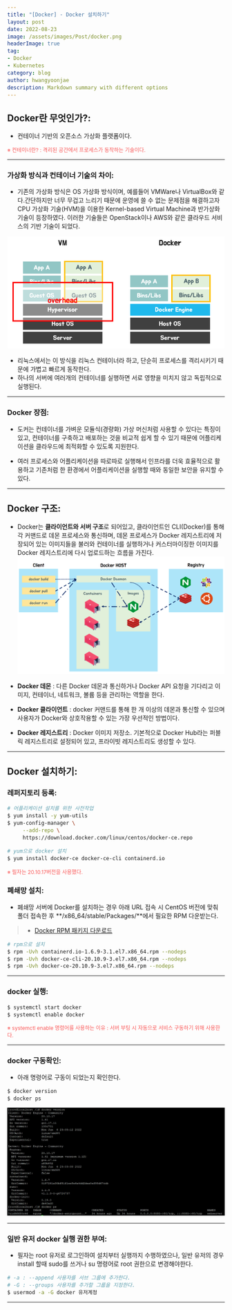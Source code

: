 ```yaml
---
title: "[Docker] - Docker 설치하기"
layout: post
date: 2022-08-23
image: /assets/images/Post/docker.png
headerImage: true
tag:
- Docker
- Kubernetes
category: blog
author: hwangyoonjae
description: Markdown summary with different options
---
```


## Docker란 무엇인가?:
- 컨테이너 기반의 오픈소스 가상화 플랫폼이다.

<span style="color:#FA5858; font-size:12px">※ 컨테이너란? : 격리된 공간에서 프로세스가 동작하는 기술이다.</span>

* * *

### 가상화 방식과 컨테이너 기술의 차이:
- 기존의 가상화 방식은 OS 가상화 방식이며, 예를들어 VMWare나 VirtualBox와 같다.간단하지만 너무 무겁고 느리기 때문에 운영에 쓸 수 없는 문제점을 해결하고자 CPU 가상화 기술(HVM)을 이용한 Kernel-based Virtual Machine과 반가상화 기술이 등장하였다.
이러한 기술들은 OpenStack이나 AWS와 같은 클라우드 서비스의 기반 기술이 되었다.

[![텍스트](/assets/images/Linux/%EA%B0%80%EC%83%81%ED%99%94vs%EC%BB%A8%ED%85%8C%EC%9D%B4%EB%84%88%20%EC%B0%A8%EC%9D%B4.PNG)](/assets/images/Linux/%EA%B0%80%EC%83%81%ED%99%94vs%EC%BB%A8%ED%85%8C%EC%9D%B4%EB%84%88%20%EC%B0%A8%EC%9D%B4.PNG)

- 리눅스에서는 이 방식을 리눅스 컨테이너라 하고, 단순히 프로세스를 격리시키기 때문에 가볍고 빠르게 동작한다.
- 하나의 서버에 여러개의 컨테이너를 실행하면 서로 영향을 미치지 않고 독립적으로 실행된다.

* * *

### Docker 장점:
- 도커는 컨테이너를 가벼운 모듈식(경량화) 가상 머신처럼 사용할 수 있다는 특징이 있고, 컨테이너를 구축하고 배포하는 것을 비교적 쉽게 할 수 있기 때문에 어플리케이션을 클라우드에 최적화할 수 있도록 지원한다.

- 여러 프로세스와 어플리케이션을 따로따로 실행해서 인프라를 더욱 효율적으로 활용하고 기존처럼 한 환경에서 어플리케이션을 실행할 때와 동일한 보안을 유지할 수 있다.

* * *

## Docker 구조:
- Docker는 **클라이언트와 서버 구조**로 되어있고, 클라이언트인 CLI(Docker)를 통해 각 커맨드로 데몬 프로세스와 통신하며, 데몬 프로세스가 Docker 레지스트리에 저장되어 있는 이미지들을 불러와 컨테이너를 실행하거나 커스터마이징한 이미지를 Docker 레지스트리에 다시 업로드하는 흐름을 가진다.
[![텍스트](/assets/images/Linux/docker%20%EA%B5%AC%EC%A1%B0.PNG)](/assets/images/Linux/docker%20%EA%B5%AC%EC%A1%B0.PNG)

- **Docker 데몬** : 다른 Docker 데몬과 통신하거나 Docker API 요청을 기다리고 이미지, 컨테이너, 네트워크, 볼륨 등을 관리하는 역할을 한다. 
- **Docker 클라이언트** : docker 커맨드를 통해 한 개 이상의 데몬과 통신할 수 있으며 사용자가 Docker와 상호작용할 수 있는 가장 우선적인 방법이다.
- **Docker 레지스트리** : Docker 이미지 저장소. 기본적으로 Docker Hub라는 퍼블릭 레지스트리로 설정되어 있고, 프라이빗 레지스트리도 생성할 수 있다.

* * *

## Docker 설치하기:
### 레퍼지토리 등록:
```bash
# 어플리케이션 설치를 위한 사전작업
$ yum install -y yum-utils
$ yum-config-manager \
     --add-repo \
     https://download.docker.com/linux/centos/docker-ce.repo
```
```bash
# yum으로 docker 설치
$ yum install docker-ce docker-ce-cli containerd.io
```
<span style="color:#FA5858; font-size:12px">※ 필자는 20.10.17버전을 사용했다.</span>

### 폐쇄망 설치:
- 폐쇄망 서버에 Docker를 설치하는 경우 아래 URL 접속 시 CentOS 버전에 맞춰 폴더 접속한 후 **/x86_64/stable/Packages/**에서  필요한 RPM 다운받는다.
> * [Docker RPM 패키지 다운로드](https://download.docker.com/linux/centos/ "Docker RPM 패키지 다운로드")

```bash
# rpm으로 설치
$ rpm -Uvh containerd.io-1.6.9-3.1.el7.x86_64.rpm --nodeps
$ rpm -Uvh docker-ce-cli-20.10.9-3.el7.x86_64.rpm --nodeps
$ rpm -Uvh docker-ce-20.10.9-3.el7.x86_64.rpm --nodeps
```

* * *

### docker 실행:
```bash
$ systemctl start docker
$ systemctl enable docker
```

<span style="color:#FA5858; font-size:12px">※ systemctl enable 명령어를 사용하는 이유 : 서버 부팅 시 자동으로 서비스 구동하기 위해 사용한다.</span>

* * *

### docker 구동확인:
- 아래 명령어로 구동이 되었는지 확인한다.
```bash
$ docker version
$ docker ps
```

[![텍스트](/assets/images/Linux/docker%20%EA%B5%AC%EB%8F%99%ED%99%95%EC%9D%B8.PNG)](/assets/images/Linux/docker%20%EA%B5%AC%EB%8F%99%ED%99%95%EC%9D%B8.PNG)

* * *

### 일반 유저 docker 실행 권한 부여:
- 필자는 root 유저로 로그인하여 설치부터 실행까지 수행하였으나, 일반 유저의 경우 install 할때 sudo를 쓰거나 su 명령어로 root 권한으로 변경해야한다. 
```bash
# -a : --append 사용자를 서브 그룹에 추가한다.
# -G : --groups 사용자를 추가할 그룹을 지정한다.
$ usermod -a -G docker 유저계정
```

* * *